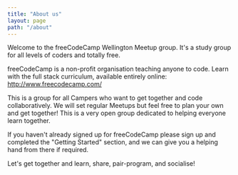```yaml
---
title: "About us"
layout: page
path: "/about"
---
```


Welcome to the freeCodeCamp Wellington Meetup group. It's a study group for all levels of coders and totally free.

freeCodeCamp is a non-profit organisation teaching anyone to code. Learn with the full stack curriculum, available entirely online: http://www.freecodecamp.com/

This is a group for all Campers who want to get together and code collaboratively. We will set regular Meetups but feel free to plan your own and get together! This is a very open group dedicated to helping everyone learn together.

If you haven't already signed up for freeCodeCamp please sign up and completed the "Getting Started" section, and we can give you a helping hand from there if required.

Let's get together and learn, share, pair-program, and socialise!